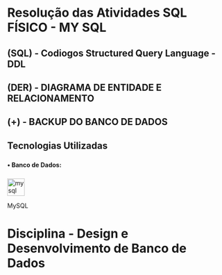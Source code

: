 # Resolução das Atividades SQL FÍSICO - MY SQL

## (SQL) - Codiogos Structured Query Language - DDL

## (DER) - DIAGRAMA DE ENTIDADE E RELACIONAMENTO

## (+) - BACKUP DO BANCO DE DADOS

###

<h2 align="left">Tecnologias Utilizadas</h2>

###

<h4 align="left">• Banco de Dados:</h4>

###

<div align="left">
  <img src="https://cdn.jsdelivr.net/gh/devicons/devicon/icons/mysql/mysql-original.svg" height="40" alt="mysql logo" />
  <p>MySQL</p>
</div>

# Disciplina - Design e Desenvolvimento de Banco de Dados
